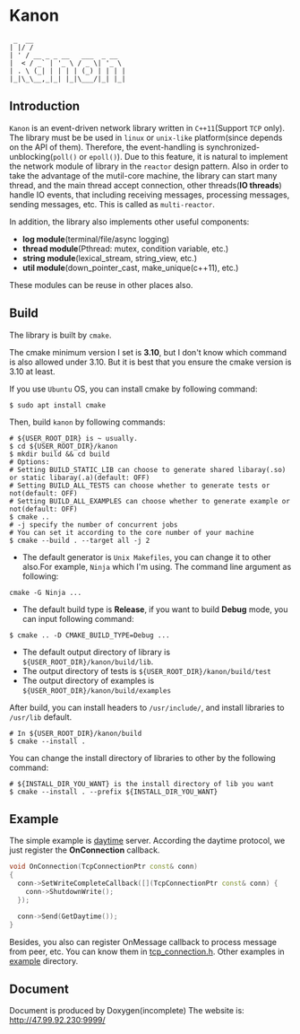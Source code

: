 # Kanon
```
 _  __                       
| |/ /                       
| ' / __ _ _ __   ___  _ __  
|  < / _` | '_ \ / _ \| '_ \ 
| . \ (_| | | | | (_) | | | |
|_|\_\__,_|_| |_|\___/|_| |_|
```
## Introduction
`Kanon` is an event-driven network library written in `C++11`(Support `TCP` only). The library must be be used in `linux` or `unix-like` platform(since depends on the API of them).
Therefore, the event-handling is synchronized-unblocking(`poll()` or `epoll()`). Due to this feature, it is natural to implement the network module of library in the `reactor` design pattern. Also in order to take the advantage of the mutil-core machine, the library can start many thread, and the main thread accept connection, other threads(**IO threads**) handle IO events, that including receiving messages, processing messages, sending messages, etc. This is called as `multi-reactor`.

In addition, the library also implements other useful components:
* **log module**(terminal/file/async logging)
* **thread module**(Pthread: mutex, condition variable, etc.)
* **string module**(lexical_stream, string_view, etc.)
* **util module**(down_pointer_cast, make_unique(c++11), etc.)

These modules can be reuse in other places also.

## Build
The library is built by `cmake`.

The cmake minimum version I set is **3.10**, but I don't know which command is also allowed under 3.10. But it is best that you ensure the cmake version is 3.10 at least.

If you use `Ubuntu` OS, you can install cmake by following command:
```shell
$ sudo apt install cmake
```
Then, build `kanon` by following commands:
```shell
# ${USER_ROOT_DIR} is ~ usually.
$ cd ${USER_ROOT_DIR}/kanon
$ mkdir build && cd build
# Options:
# Setting BUILD_STATIC_LIB can choose to generate shared libaray(.so) or static libaray(.a)(default: OFF)
# Setting BUILD_ALL_TESTS can choose whether to generate tests or not(default: OFF)
# Setting BUILD_ALL_EXAMPLES can choose whether to generate example or not(default: OFF)
$ cmake ..
# -j specify the number of concurrent jobs
# You can set it according to the core number of your machine
$ cmake --build . --target all -j 2
```

* The default generator is `Unix Makefiles`, you can change it to other also.For example, `Ninja` which I'm using.
The command line argument as following:
```shell
cmake -G Ninja ...
```

* The default build type is **Release**, if you want to build **Debug** mode, you can input following command:
```shell
$ cmake .. -D CMAKE_BUILD_TYPE=Debug ...
```

* The default output directory of library is `${USER_ROOT_DIR}/kanon/build/lib`.
* The output directory of tests is `${USER_ROOT_DIR}/kanon/build/test`
* The output directory of examples is `${USER_ROOT_DIR}/kanon/build/examples`

After build, you can install headers to `/usr/include/`, and install libraries to `/usr/lib` default.
```shell
# In ${USER_ROOT_DIR}/kanon/build
$ cmake --install .
```
You can change the install directory of libraries to other by the following command:
```shell
# ${INSTALL_DIR_YOU_WANT} is the install directory of lib you want
$ cmake --install . --prefix ${INSTALL_DIR_YOU_WANT}
```
## Example
The simple example is [daytime](https://www.ietf.org/rfc/rfc867.txt) server.
According the daytime protocol, we just register the **OnConnection** callback.
```cpp
void OnConnection(TcpConnectionPtr const& conn)
{
  conn->SetWriteCompleteCallback([](TcpConnectionPtr const& conn) {
    conn->ShutdownWrite();
  });

  conn->Send(GetDaytime());
}
```
Besides, you also can register OnMessage callback to process message from peer, etc. You can know them in [tcp_connection.h](https://github.com/Conzxy/kanon/blob/master/kanon/net/tcp_connection.h).
Other examples in [example](https://github.com/Conzxy/kanon/tree/master/example) directory.

## Document
Document is produced by Doxygen(incomplete)
The website is: http://47.99.92.230:9999/
